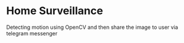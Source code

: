 # Home Surveillance
Detecting motion using OpenCV and then share the image to user via telegram messenger 
